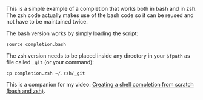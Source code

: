This is a simple example of a completion that works both in bash and in zsh. The
zsh code actually makes use of the bash code so it can be reused and not have to
be maintained twice.

The bash version works by simply loading the script:

    source completion.bash

The zsh version needs to be placed inside any directory in your `$fpath` as file
called `_git` (or your command):

    cp completion.zsh ~/.zsh/_git

This is a companion for my video: [Creating a shell completion from scratch
(bash and zsh)](https://studio.youtube.com/video/B60JxbIcQys).
